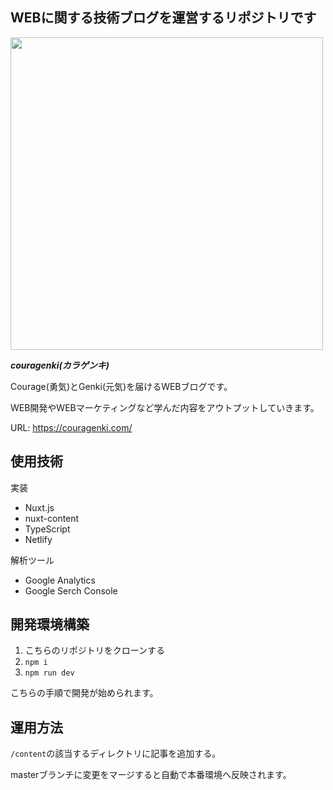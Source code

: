 ## WEBに関する技術ブログを運営するリポジトリです
<img src="https://couragenki.com/common/og.jpg" width="500">

***couragenki(カラゲンキ)***

Courage(勇気)とGenki(元気)を届けるWEBブログです。

WEB開発やWEBマーケティングなど学んだ内容をアウトプットしていきます。

URL: https://couragenki.com/

## 使用技術
実装
- Nuxt.js
- nuxt-content
- TypeScript
- Netlify

解析ツール
- Google Analytics
- Google Serch Console

## 開発環境構築
1. こちらのリポジトリをクローンする
1. `npm i`
1. `npm run dev`

こちらの手順で開発が始められます。

## 運用方法
`/content`の該当するディレクトリに記事を追加する。

masterブランチに変更をマージすると自動で本番環境へ反映されます。
